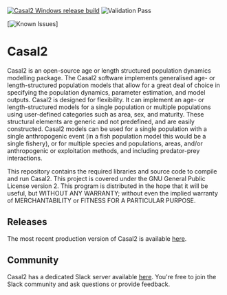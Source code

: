 [![Casal2 Windows release build](https://github.com/NIWAFisheriesModelling/CASAL2/actions/workflows/BuildRelease4Windows.yml/badge.svg)](https://github.com/NIWAFisheriesModelling/CASAL2/actions/workflows/BuildRelease4Windows.yml) ![Validation Pass](https://github.com/NIWAFisheriesModelling/CASAL2/actions/workflows/Casal2_testsuite_modelrunner_archive.yml/badge.svg)

[![Known Issues](https://snyk.io/test/github/casal2/casal2/badge.svg)]

Casal2
======

Casal2 is an open-source age or length structured population dynamics modelling package. The Casal2 software implements generalised age- or length-structured population models that allow for a great deal of choice in specifying the population dynamics, parameter estimation, and model outputs. Casal2 is designed for flexibility. It can implement an age- or length-structured models for a single population or multiple populations using user-defined categories such as area, sex, and maturity. These structural elements are generic and not predefined, and are easily constructed. Casal2 models can be used for a single population with a single anthropogenic event (in a fish population model this would be a single fishery), or for multiple species and populations, areas, and/or anthropogenic or exploitation methods, and including predator-prey interactions.

This repository contains the required libraries and source code to compile and run Casal2. This project is covered under the GNU General Public License version 2. This program is distributed in the hope that it will be useful, but WITHOUT ANY WARRANTY; without even the implied warranty of MERCHANTABILITY or FITNESS FOR A PARTICULAR PURPOSE.

## Releases

The most recent production version of Casal2 is available [here](https://github.com/Casal2/CASAL2/releases). 

## Community

Casal2 has a dedicated Slack server available [here](https://join.slack.com/t/casal2workspace/shared_invite/zt-2ko29a60h-jJpdINxi4OSb~tVNe0nRrQ). You're free to join the Slack community and ask questions or provide feedback.